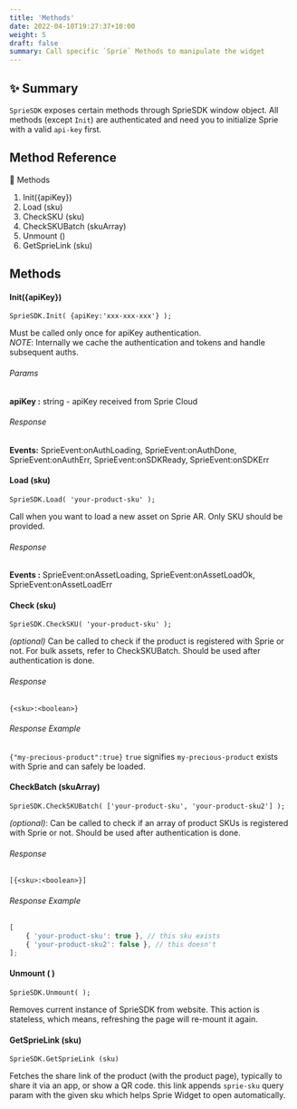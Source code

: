 ```yaml
---
title: 'Methods'
date: 2022-04-10T19:27:37+10:00
weight: 5
draft: false
summary: Call specific `Sprie` Methods to manipulate the widget
---
```


## ✨ Summary

`SprieSDK` exposes certain methods through SprieSDK window object. All methods (except `Init`) are authenticated and need you to initialize Sprie with a valid `api-key` first.

## Method Reference

🍩 Methods

1. Init({apiKey})
2. Load (sku)
3. CheckSKU (sku)
4. CheckSKUBatch (skuArray)
5. Unmount ()
6. GetSprieLink (sku)

## Methods

#### Init({apiKey})

`SprieSDK.Init( {apiKey:'xxx-xxx-xxx'} );`

Must be called only once for apiKey authentication.  
_NOTE_: Internally we cache the authentication and tokens and handle subsequent auths.

###### Params

**apiKey :** string - apiKey received from Sprie Cloud

###### Response

**Events:** SprieEvent:onAuthLoading, SprieEvent:onAuthDone, SprieEvent:onAuthErr, SprieEvent:onSDKReady, SprieEvent:onSDKErr

#### Load (sku)

`SprieSDK.Load( 'your-product-sku' );`

Call when you want to load a new asset on Sprie AR. Only SKU should be provided.

###### Response

**Events :** SprieEvent:onAssetLoading, SprieEvent:onAssetLoadOk, SprieEvent:onAssetLoadErr

#### Check (sku)

`SprieSDK.CheckSKU( 'your-product-sku' );`

_(optional)_ Can be called to check if the product is registered with Sprie or not. For bulk assets, refer to CheckSKUBatch. Should be used after authentication is done.

###### Response

`{<sku>:<boolean>}`

###### Response Example

`{"my-precious-product":true}`
`true` signifies `my-precious-product` exists with Sprie and can safely be loaded.

#### CheckBatch (skuArray)

`SprieSDK.CheckSKUBatch( ['your-product-sku', 'your-product-sku2'] );`

_(optional)_: Can be called to check if an array of product SKUs is registered with Sprie or not. Should be used after authentication is done.

###### Response

`[{<sku>:<boolean>}]`

###### Response Example

```javascript
[
	{ 'your-product-sku': true }, // this sku exists
	{ 'your-product-sku2': false }, // this doesn't
];
```

#### Unmount ( )

`SprieSDK.Unmount( );`

Removes current instance of SprieSDK from website. This action is stateless, which means, refreshing the page will re-mount it again.

#### GetSprieLink (sku)

`SprieSDK.GetSprieLink (sku)`

Fetches the share link of the product (with the product page), typically to share it via an app, or show a QR code. this link appends `sprie-sku` query param with the given sku which helps Sprie Widget to open automatically.
